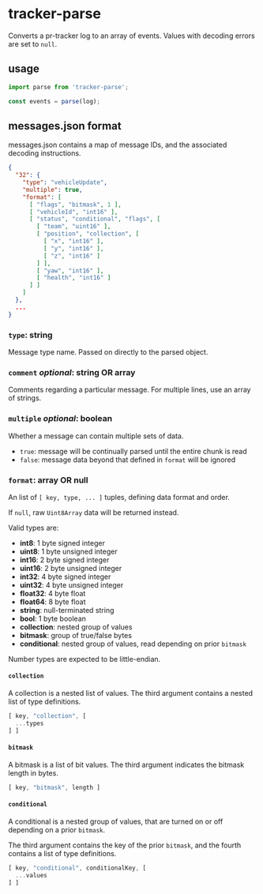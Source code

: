 # tracker-parse
Converts a pr-tracker log to an array of events.
Values with decoding errors are set to `null`.

## usage
```js
import parse from 'tracker-parse';

const events = parse(log);
```

## messages.json format

messages.json contains a map of message IDs,
and the associated decoding instructions.

```json
{
  "32": {
    "type": "vehicleUpdate",
    "multiple": true,
    "format": [
      [ "flags", "bitmask", 1 ],
      [ "vehicleId", "int16" ],
      [ "status", "conditional", "flags", [
        [ "team", "uint16" ],
        [ "position", "collection", [
          [ "x", "int16" ],
          [ "y", "int16" ],
          [ "z", "int16" ]
        ] ],
        [ "yaw", "int16" ],
        [ "health", "int16" ]
      ] ]
    ]
  },
  ...
}
```

### `type`: **string**
Message type name.
Passed on directly to the parsed object.

### `comment` *optional*: **string** OR **array**
Comments regarding a particular message.
For multiple lines, use an array of strings.

### `multiple` *optional*: **boolean**
Whether a message can contain multiple sets of data.

  * `true`: message will be continually parsed until the entire chunk is read
  * `false`: message data beyond that defined in `format` will be ignored

### `format`: **array** OR **null**
An list of `[ key, type, ... ]` tuples, defining data format and order.

If `null`, raw `Uint8Array` data will be returned instead.

Valid types are:
  * **int8**: 1 byte signed integer
  * **uint8**: 1 byte unsigned integer
  * **int16**: 2 byte signed integer
  * **uint16**: 2 byte unsigned integer
  * **int32**: 4 byte signed integer
  * **uint32**: 4 byte unsigned integer
  * **float32**: 4 byte float
  * **float64**: 8 byte float
  * **string**: null-terminated string
  * **bool**: 1 byte boolean
  * **collection**: nested group of values
  * **bitmask**: group of true/false bytes
  * **conditional**: nested group of values, read depending on prior `bitmask`

Number types are expected to be little-endian.

#### `collection`
A collection is a nested list of values.
The third argument contains a nested list of type definitions.

```js
[ key, "collection", [
  ...types
] ]
```

#### `bitmask`
A bitmask is a list of bit values.
The third argument indicates the bitmask length in bytes.

```js
[ key, "bitmask", length ]
```

#### `conditional`

A conditional is a nested group of values,
that are turned on or off depending on a prior `bitmask`.

The third argument contains the key of the prior `bitmask`,
and the fourth contains a list of type definitions.

```js
[ key, "conditional", conditionalKey, [
  ...values
] ]
```
